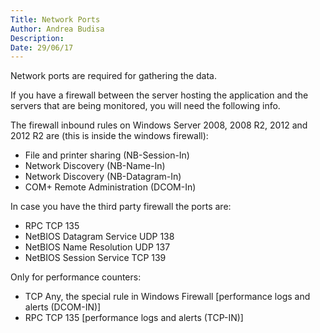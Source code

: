 ```yaml
---
Title: Network Ports
Author: Andrea Budisa
Description:
Date: 29/06/17
---
```

Network ports are required for gathering the data.

If you have a firewall between the server hosting the application and the servers that are being monitored, you will need the following info.

The firewall inbound rules on Windows Server 2008, 2008 R2, 2012 and 2012 R2 are (this is inside the windows firewall):

* File and printer sharing (NB-Session-In)
* Network Discovery (NB-Name-In)
* Network Discovery (NB-Datagram-In)
* COM+ Remote Administration (DCOM-In)

In case you have the third party firewall the ports are:

* RPC TCP 135
* NetBIOS Datagram Service UDP 138
* NetBIOS Name Resolution UDP 137
* NetBIOS Session Service TCP 139

Only for performance counters:

* TCP Any, the special rule in Windows Firewall [performance logs and alerts (DCOM-IN)]
* RPC TCP 135 [performance logs and alerts (TCP-IN)]